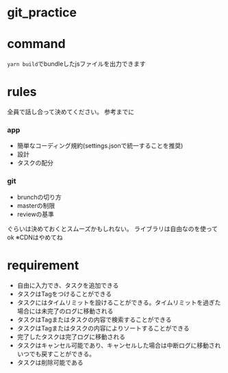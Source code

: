 # git_practice

# command
``yarn build``でbundleしたjsファイルを出力できます

# rules
全員で話し合って決めてください。
参考までに
### app
- 簡単なコーディング規約(settings.jsonで統一することを推奨)
- 設計
- タスクの配分
### git
- brunchの切り方
- masterの制限
- reviewの基準

ぐらいは決めておくとスムーズかもしれない。
ライブラリは自由なのを使ってok ※CDNはやめてね

# requirement
- 自由に入力でき、タスクを追加できる
- タスクはTagをつけることができる
- タスクにはタイムリミットを設けることができる。タイムリミットを過ぎた場合には未完了のログに移動される
- タスクはTagまたはタスクの内容で検索することができる
- タスクはTagまたはタスクの内容によりソートすることができる
- 完了したタスクは完了ログに移動される
- タスクはキャンセル可能であり、キャンセルした場合は中断ログに移動されいつでも戻すことができる。
- タスクは削除可能である
